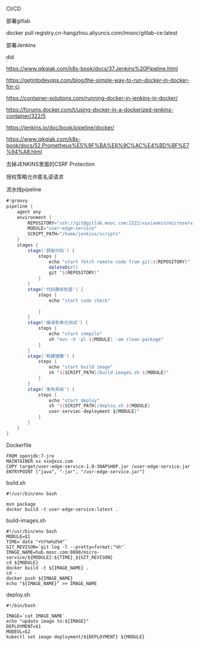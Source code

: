 CI/CD

部署gitlab

docker pull registry.cn-hangzhou.aliyuncs.com/imooc/gitlab-ce:latest

部署Jenkins

did

<https://www.qikqiak.com/k8s-book/docs/37.Jenkins%20Pipeline.html>

<https://getintodevops.com/blog/the-simple-way-to-run-docker-in-docker-for-ci>

<https://container-solutions.com/running-docker-in-jenkins-in-docker/>

<https://forums.docker.com/t/using-docker-in-a-dockerized-jenkins-container/322/5>

<https://jenkins.io/doc/book/pipeline/docker/>

<https://www.qikqiak.com/k8s-book/docs/52.Prometheus%E5%9F%BA%E6%9C%AC%E4%BD%BF%E7%94%A8.html>



去掉JENKINS里面的CSRF Protection

授权策略允许匿名读请求

流水线pipeline

```groovy
#!groovy
pipeline {
    agent any
    environment {
        REPOSITORY="ssh://git@gitlab.mooc.com:2222/xuxiaomin/microservice.git"LE
        MODULE="user-edge-service"
        SCRIPT_PATH="/home/jenkins/scripts"
    }
    stages {
        stage('获取代码') {
            steps {
                echo "start fetch remote code from git:${REPOSITORY}"
                deleteDir()
                git "${REPOSITORY}"
            }
        }
        stage('代码静态检查') {
            steps {
                echo "start code check"
                
            }
        }
        stage('编译和单元测试') {
            steps {
                echo "start compile"
                sh "mvn -U -pl ${MODULE} -am clean package"
            }
        }
        stage('构建镜像') {
            steps {
                echo "start build image"
                sh "${SCRIPT_PATH}/build-images.sh ${MODULE}"
            }
        }
        stage('发布系统') {
            steps {
                echo "start deploy"
                sh "${SCRIPT_PATH}/deploy.sh ${MODULE}
                user-serviec-deployment ${MODULE}"
            }
        }
    }
}
```

Dockerfile

```shell
FROM openjdk:7-jre
MAINTAINER xx xxx@xxx.com
COPY target/user-edge-service-1.0-SNAPSHOP.jar /user-edge-service.jar
ENTRYPOINT ["java", "-jar", "/usr-edge-service.jar"]
```

build.sh

```shell
#!/usr/bin/env bash

mvn package
docker build -t user-edge-service:latest .
```

build-images.sh

```shell
#!/usr/bin/env bash
MODULE=$1
TIME=`date "+%Y%m%d%H"`
GIT_REVISON=`git log -l --pretty=format:"%h"`
IMAGE_NAME=hub.mooc.com:8080/micro-service/${MODULE}:${TIME}_${GIT_REVISON}
cd ${MODULE}
docker build -t ${IMAGE_NAME} .
cd -
docker push ${IMAGE_NAME}
echo "${IMAGE_NAME}" >> IMAGE_NAME
```

deploy.sh

```shell
#!/bin/bash

IMAGE=`cat IMAGE_NAME`
echo "update image to:${IMAGE}"
DEPLOYMENT=$1
MODEUL=$2
kubectl set image deployment/${DEPLOYMENT} ${MODULE}
```

